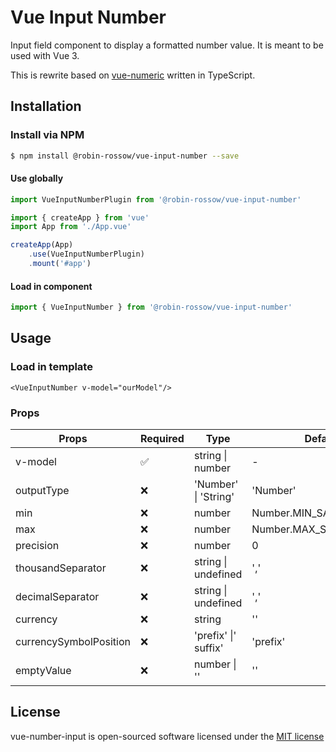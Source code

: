 # Vue Input Number
Input field component to display a formatted number value. It is meant to be used with Vue 3.

This is rewrite based on [vue-numeric](https://github.com/kevinongko/vue-numeric) written in TypeScript.

## Installation

### Install via NPM
```sh
$ npm install @robin-rossow/vue-input-number --save
```

#### Use globally

```ts
import VueInputNumberPlugin from '@robin-rossow/vue-input-number'

import { createApp } from 'vue'
import App from './App.vue'

createApp(App)
    .use(VueInputNumberPlugin)
    .mount('#app')
```

#### Load in component
```ts
import { VueInputNumber } from '@robin-rossow/vue-input-number'
```

## Usage

### Load in template
```vue
<VueInputNumber v-model="ourModel"/>
```

### Props
| Props                  | Required | Type                     | Default                 |
|------------------------|----------|--------------------------|-------------------------|
| v-model                | ✅        | string &#124; number     | -                       |
| outputType             | ❌        | 'Number' &#124; 'String' | 'Number'                |
| min                    | ❌        | number                   | Number.MIN_SAFE_INTEGER |
| max                    | ❌        | number                   | Number.MAX_SAFE_INTEGER |
| precision              | ❌        | number                   | 0                       |
| thousandSeparator      | ❌        | string &#124; undefined  | ','                     |
| decimalSeparator       | ❌        | string &#124; undefined  | ','                     |
| currency               | ❌        | string                   | ''                      |
| currencySymbolPosition | ❌        | 'prefix' &#124;' suffix' | 'prefix'                |
| emptyValue             | ❌        | number &#124; ''         | ''                      |

## License
vue-number-input is open-sourced software licensed under the [MIT license](http://opensource.org/licenses/MIT)
